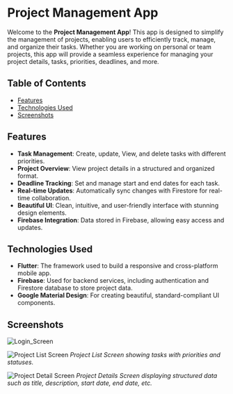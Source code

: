 # Project Management App



Welcome to the **Project Management App**! This app is designed to simplify the management of projects, enabling users to efficiently track, manage, and organize their tasks. Whether you are working on personal or team projects, this app will provide a seamless experience for managing your project details, tasks, priorities, deadlines, and more.

## Table of Contents
- [Features](#features)
- [Technologies Used](#technologies-used)
- [Screenshots](#screenshots)

## Features
- **Task Management**: Create, update, View, and delete tasks with different priorities.
- **Project Overview**: View project details in a structured and organized format.
- **Deadline Tracking**: Set and manage start and end dates for each task.
- **Real-time Updates**: Automatically sync changes with Firestore for real-time collaboration.
- **Beautiful UI**: Clean, intuitive, and user-friendly interface with stunning design elements.
- **Firebase Integration**: Data stored in Firebase, allowing easy access and updates.

## Technologies Used
- **Flutter**: The framework used to build a responsive and cross-platform mobile app.
- **Firebase**: Used for backend services, including authentication and Firestore database to store project data.
- **Google Material Design**: For creating beautiful, standard-compliant UI components.

## Screenshots

![Login_Screen](https://github.com/ArsalanTheCoder/Task_10_ProjectManagementApp_-ICZ-/blob/main/sign%20IN.jpg?raw=true)


![Project List Screen](https://github.com/ArsalanTheCoder/Task_10_ProjectManagementApp_-ICZ-/blob/main/Project%20List.jpg?raw=true)
*Project List Screen showing tasks with priorities and statuses.*

![Project Detail Screen](https://github.com/ArsalanTheCoder/Task_10_ProjectManagementApp_-ICZ-/blob/main/Project%20Detail%20List.jpg?raw=true)
*Project Details Screen displaying structured data such as title, description, start date, end date, etc.*

